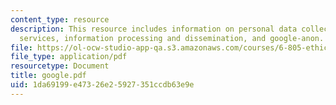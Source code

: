 ```yaml
---
content_type: resource
description: This resource includes information on personal data collection by google
  services, information processing and dissemination, and google-anon.
file: https://ol-ocw-studio-app-qa.s3.amazonaws.com/courses/6-805-ethics-and-the-law-on-the-electronic-frontier-fall-2005/1da69199e47326e25927351ccdb63e9e_google.pdf
file_type: application/pdf
resourcetype: Document
title: google.pdf
uid: 1da69199-e473-26e2-5927-351ccdb63e9e
---
```

